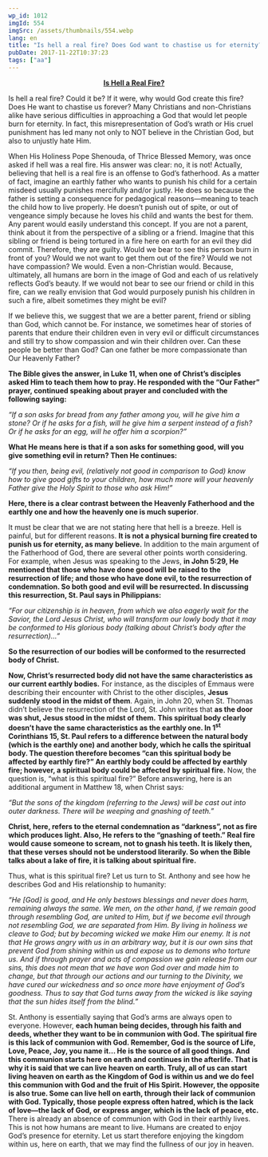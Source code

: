 ```yaml
---
wp_id: 1012
imgId: 554
imgSrc: /assets/thumbnails/554.webp
lang: en
title: "Is hell a real fire? Does God want to chastise us for eternity?"
pubDate: 2017-11-22T10:37:23
tags: ["aa"]
---
```


<!-- page: 6 -->

<p style="text-align: center;"><strong><u>Is Hell a Real Fire?</u></strong></p>
<p>Is hell a real fire? Could it be? If it were, why would God create this fire? Does He want to chastise us forever? Many Christians and non-Christians alike have serious difficulties in approaching a God that would let people burn for eternity. In fact, this misrepresentation of God’s wrath or His cruel punishment has led many not only to NOT believe in the Christian God, but also to unjustly hate Him.</p>
<p>When His Holiness Pope Shenouda, of Thrice Blessed Memory, was once asked if hell was a real fire. His answer was clear: no, it is not! Actually, believing that hell is a real fire is an offense to God’s fatherhood. As a matter of fact, imagine an earthly father who wants to punish his child for a certain misdeed usually punishes mercifully and/or justly. He does so because the father is setting a consequence for pedagogical reasons—meaning to teach the child how to live properly. He doesn’t punish out of spite, or out of vengeance simply because he loves his child and wants the best for them. Any parent would easily understand this concept. If you are not a parent, think about it from the perspective of a sibling or a friend. Imagine that this sibling or friend is being tortured in a fire here on earth for an evil they did commit. Therefore, they are guilty. Would we bear to see this person burn in front of you? Would we not want to get them out of the fire? Would we not have compassion? We would. Even a non-Christian would. Because, ultimately, all humans are born in the image of God and each of us relatively reflects God’s beauty. If we would not bear to see our friend or child in this fire, can we really envision that God would purposely punish his children in such a fire, albeit sometimes they might be evil?</p>
<p>If we believe this, we suggest that we are a better parent, friend or sibling than God, which cannot be. For instance, we sometimes hear of stories of parents that endure their children even in very evil or difficult circumstances and still try to show compassion and win their children over. Can these people be better than God? Can one father be more compassionate than Our Heavenly Father?</p>
<p><strong>The Bible gives the answer, in Luke 11, when one of Christ’s disciples asked Him to teach them how to pray. He responded with the “Our Father” prayer, continued speaking about prayer and concluded with the following saying: </strong></p>
<p><em>“If a son asks for bread from any father among you, will he give him a stone? Or if he asks for a fish, will he give him a serpent instead of a fish? Or if he asks for an egg, will he offer him a scorpion?” </em></p>
<p><strong>What He means here is that if a son asks for something good, will you give something evil in return? Then He continues: </strong></p>
<p><em>“If you then, being evil, (relatively not good in comparison to God) know how to give good gifts to your children, how much more will your heavenly Father give the Holy Spirit to those who ask Him!” </em></p>
<p><strong>Here, there is a clear contrast between the Heavenly Fatherhood and the earthly one and how the heavenly one is much superior</strong>.</p>
<p>It must be clear that we are not stating here that hell is a breeze. Hell is painful, but for different reasons. <strong>It is not a physical burning fire created to punish us for eternity, as many believe.</strong> In addition to the main argument of the Fatherhood of God, there are several other points worth considering. For example, when Jesus was speaking to the Jews, <strong>in John 5:29, He mentioned that those who have done good will be raised to the resurrection of life; and those who have done evil, to the resurrection of condemnation. So both good and evil will be resurrected. In discussing this resurrection, St. Paul says in Philippians: </strong></p>
<p><em>“For our citizenship is in heaven, from which we also eagerly wait for the Savior, the Lord Jesus Christ, who will transform our lowly body that it may be conformed to His glorious body (talking about Christ’s body after the resurrection)&#8230;”</em></p>
<p><strong>So the resurrection of our bodies will be conformed to the resurrected body of Christ. </strong></p>
<p><strong>Now, Christ’s resurrected body did not have the same characteristics as our current earthly bodies.</strong> For instance, as the disciples of Emmaus were describing their encounter with Christ to the other disciples, <strong>Jesus suddenly stood in the midst of them</strong>. Again, in John 20, when St. Thomas didn’t believe the resurrection of the Lord, St. John writes that <strong>as the door was shut, Jesus stood in the midst of them.</strong> <strong>This spiritual body clearly doesn’t have the same characteristics as the earthly one. In 1<sup>st</sup> Corinthians 15, St. Paul refers to a difference between the natural body (which is the earthly one) and another body, which he calls the spiritual body. The question therefore becomes “can this spiritual body be affected by earthly fire?” An earthly body could be affected by earthly fire; however, a spiritual body could be affected by spiritual fire.</strong> Now, the question is, “what is this spiritual fire?” Before answering, here is an additional argument in Matthew 18, when Christ says<em>: </em></p>
<p><em>“But the sons of the kingdom (referring to the Jews) will be cast out into outer darkness. There will be weeping and gnashing of teeth.”</em></p>
<p><strong>Christ, here, refers to the eternal condemnation as “darkness”, not as fire which produces light. Also, He refers to the “gnashing of teeth.” Real fire would cause someone to scream, not to gnash his teeth. It is likely then, that these verses should not be understood literarily. So when the Bible talks about a lake of fire, it is talking about spiritual fire. </strong></p>
<p>Thus, what is this spiritual fire? Let us turn to St. Anthony and see how he describes God and His relationship to humanity:</p>
<p><em>“He [God] is good, and He only bestows blessings and never does harm, remaining always the same. We men, on the other hand, if we remain good through resembling God, are united to Him, but if we become evil through not resembling God, we are separated from Him. By living in holiness we cleave to God; but by becoming wicked we make Him our enemy. It is not that He grows angry with us in an arbitrary way, but it is our own sins that prevent God from shining within us and expose us to demons who torture us. And if through prayer and acts of compassion we gain release from our sins, this does not mean that we have won God over and made him to change, but that through our actions and our turning to the Divinity, we have cured our wickedness and so once more have enjoyment of God&#8217;s goodness. Thus to say that God turns away from the wicked is like saying that the sun hides itself from the blind.” </em></p>
<p>St. Anthony is essentially saying that God’s arms are always open to everyone. However, <strong>each human being decides, through his faith and deeds, whether they want to be in communion with God. The spiritual fire is this lack of communion with God. Remember, God is the source of Life, Love, Peace, Joy, you name it… He is the source of all good things. And this communion starts here on earth and continues in the afterlife. That is why it is said that we can live heaven on earth. Truly, all of us can start living heaven on earth as the Kingdom of God is within us and we do feel this communion with God and the fruit of His Spirit. However, the opposite is also true. Some can live hell on earth, through their lack of communion with God. Typically, those people express often hatred, which is the lack of love—the lack of God, or express anger, which is the lack of peace, etc. </strong>There is already an absence of communion with God in their earthly lives. This is not how humans are meant to live. Humans are created to enjoy God’s presence for eternity. Let us start therefore enjoying the kingdom within us, here on earth, that we may find the fullness of our joy in heaven.</p>
